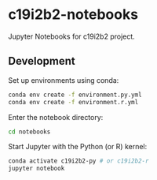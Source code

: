 # c19i2b2-notebooks
Jupyter Notebooks for c19i2b2 project.

## Development

Set up environments using conda:

```sh
conda env create -f environment.py.yml
conda env create -f environment.r.yml
```

Enter the notebook directory:

```sh
cd notebooks
```

Start Jupyter with the Python (or R) kernel:

```sh
conda activate c19i2b2-py # or c19i2b2-r
jupyter notebook
```